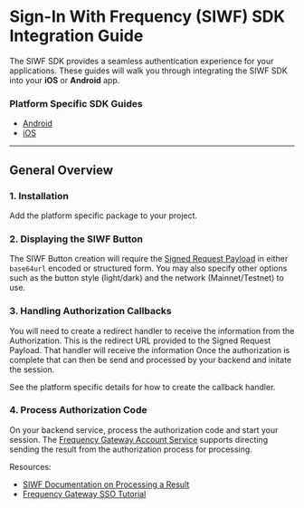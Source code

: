 # Sign-In With Frequency (SIWF) SDK Integration Guide

The SIWF SDK provides a seamless authentication experience for your applications.
These guides will walk you through integrating the SIWF SDK into your **iOS** or **Android** app.

### Platform Specific SDK Guides

- [Android](/SDK/Android.md)
- [iOS](/SDK/iOS.md)

---

## General Overview

### 1. Installation

Add the platform specific package to your project.

### 2. Displaying the SIWF Button

The SIWF Button creation will require the [Signed Request Payload](/Actions/Start.html#step-1-generate-the-signed-request-payload) in either `base64url` encoded or structured form.
You may also specify other options such as the button style (light/dark) and the network (Mainnet/Testnet) to use.

### 3. Handling Authorization Callbacks

You will need to create a redirect handler to receive the information from the Authorization.
This is the redirect URL provided to the Signed Request Payload.
That handler will receive the information Once the authorization is complete that can then be send and processed by your backend and initate the session.

See the platform specific details for how to create the callback handler.

### 4. Process Authorization Code

On your backend service, process the authorization code and start your session.
The [Frequency Gateway Account Service](https://projectlibertylabs.github.io/gateway/GettingStarted/SSO.html) supports directing sending the result from the authorization process for processing.

Resources:
- [SIWF Documentation on Processing a Result](https://projectlibertylabs.github.io/siwf/v2/docs/Actions/Response.html)
- [Frequency Gateway SSO Tutorial](https://projectlibertylabs.github.io/gateway/GettingStarted/SSO.html)
